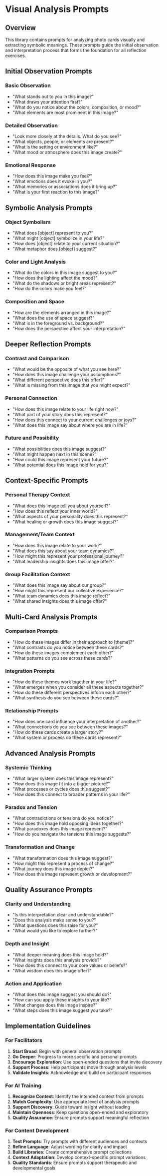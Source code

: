 # Visual Analysis Prompts

## Overview
This library contains prompts for analyzing photo cards visually and extracting symbolic meanings. These prompts guide the initial observation and interpretation process that forms the foundation for all reflection exercises.

## Initial Observation Prompts

### Basic Observation
- "What stands out to you in this image?"
- "What draws your attention first?"
- "What do you notice about the colors, composition, or mood?"
- "What elements are most prominent in this image?"

### Detailed Observation
- "Look more closely at the details. What do you see?"
- "What objects, people, or elements are present?"
- "What is the setting or environment like?"
- "What mood or atmosphere does this image create?"

### Emotional Response
- "How does this image make you feel?"
- "What emotions does it evoke in you?"
- "What memories or associations does it bring up?"
- "What is your first reaction to this image?"

## Symbolic Analysis Prompts

### Object Symbolism
- "What does [object] represent to you?"
- "What might [object] symbolize in your life?"
- "How does [object] relate to your current situation?"
- "What metaphor does [object] suggest?"

### Color and Light Analysis
- "What do the colors in this image suggest to you?"
- "How does the lighting affect the mood?"
- "What do the shadows or bright areas represent?"
- "How do the colors make you feel?"

### Composition and Space
- "How are the elements arranged in this image?"
- "What does the use of space suggest?"
- "What is in the foreground vs. background?"
- "How does the perspective affect your interpretation?"

## Deeper Reflection Prompts

### Contrast and Comparison
- "What would be the opposite of what you see here?"
- "How does this image challenge your assumptions?"
- "What different perspective does this offer?"
- "What is missing from this image that you might expect?"

### Personal Connection
- "How does this image relate to your life right now?"
- "What part of your story does this represent?"
- "How does this connect to your current challenges or joys?"
- "What does this image say about where you are in life?"

### Future and Possibility
- "What possibilities does this image suggest?"
- "What might happen next in this scene?"
- "How could this image represent your future?"
- "What potential does this image hold for you?"

## Context-Specific Prompts

### Personal Therapy Context
- "What does this image tell you about yourself?"
- "How does this reflect your inner world?"
- "What aspects of your personality does this represent?"
- "What healing or growth does this image suggest?"

### Management/Team Context
- "How does this image relate to your work?"
- "What does this say about your team dynamics?"
- "How might this represent your professional journey?"
- "What leadership insights does this image offer?"

### Group Facilitation Context
- "What does this image say about our group?"
- "How might this represent our collective experience?"
- "What team dynamics does this image reflect?"
- "What shared insights does this image offer?"

## Multi-Card Analysis Prompts

### Comparison Prompts
- "How do these images differ in their approach to [theme]?"
- "What contrasts do you notice between these cards?"
- "How do these images complement each other?"
- "What patterns do you see across these cards?"

### Integration Prompts
- "How do these themes work together in your life?"
- "What emerges when you consider all these aspects together?"
- "How do these different perspectives inform each other?"
- "What synthesis do you see between these cards?"

### Relationship Prompts
- "How does one card influence your interpretation of another?"
- "What connections do you see between these images?"
- "How do these cards create a larger story?"
- "What system or process do these cards represent?"

## Advanced Analysis Prompts

### Systemic Thinking
- "What larger system does this image represent?"
- "How does this image fit into a bigger picture?"
- "What processes or cycles does this suggest?"
- "How does this connect to broader patterns in your life?"

### Paradox and Tension
- "What contradictions or tensions do you notice?"
- "How does this image hold opposing ideas together?"
- "What paradoxes does this image represent?"
- "How do you navigate the tensions this image suggests?"

### Transformation and Change
- "What transformation does this image suggest?"
- "How might this represent a process of change?"
- "What journey does this image depict?"
- "How does this image represent growth or development?"

## Quality Assurance Prompts

### Clarity and Understanding
- "Is this interpretation clear and understandable?"
- "Does this analysis make sense to you?"
- "What questions does this raise for you?"
- "What would you like to explore further?"

### Depth and Insight
- "What deeper meaning does this image hold?"
- "What insights does this analysis provide?"
- "How does this connect to your core values or beliefs?"
- "What wisdom does this image offer?"

### Action and Application
- "What does this image suggest you should do?"
- "How can you apply these insights to your life?"
- "What changes does this image inspire?"
- "What steps does this image suggest you take?"

## Implementation Guidelines

### For Facilitators
1. **Start Broad**: Begin with general observation prompts
2. **Go Deeper**: Progress to more specific and personal prompts
3. **Encourage Exploration**: Use open-ended questions that invite discovery
4. **Support Process**: Help participants move through analysis levels
5. **Validate Insights**: Acknowledge and build on participant responses

### For AI Training
1. **Recognize Context**: Identify the intended context from prompts
2. **Match Complexity**: Use appropriate level of analysis prompts
3. **Support Discovery**: Guide toward insight without leading
4. **Maintain Openness**: Keep questions open-ended and exploratory
5. **Quality Assurance**: Ensure prompts support meaningful reflection

### For Content Development
1. **Test Prompts**: Try prompts with different audiences and contexts
2. **Refine Language**: Adjust wording for clarity and impact
3. **Build Libraries**: Create comprehensive prompt collections
4. **Context Adaptation**: Develop context-specific prompt variations
5. **Quality Standards**: Ensure prompts support therapeutic and developmental goals
